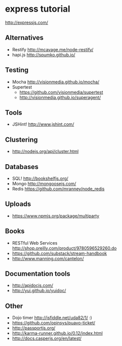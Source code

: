 

# express tutorial

http://expressjs.com/

## Alternatives

  - Restify http://mcavage.me/node-restify/
  - hapi.js http://spumko.github.io/

## Testing

  - Mocha http://visionmedia.github.io/mocha/
  - Supertest
    - https://github.com/visionmedia/supertest
    - http://visionmedia.github.io/superagent/

## Tools

 - JSHint! http://www.jshint.com/


## Clustering

  - http://nodejs.org/api/cluster.html

## Databases

  - SQL! http://bookshelfjs.org/
  - Mongo http://mongoosejs.com/
  - Redis https://github.com/mranney/node_redis

## Uploads

  - https://www.npmjs.org/package/multiparty

## Books

  - RESTful Web Services http://shop.oreilly.com/product/9780596529260.do
  - https://github.com/substack/stream-handbook
  - http://www.manning.com/cantelon/

## Documentation tools

  - http://apidocjs.com/
  - http://yui.github.io/yuidoc/


## Other

- Dojo timer http://jsfiddle.net/uda82/1/ :)
- https://github.com/opinsys/puavo-ticket/
- http://passportjs.org/
- http://karma-runner.github.io/0.12/index.html
- http://docs.casperjs.org/en/latest/
